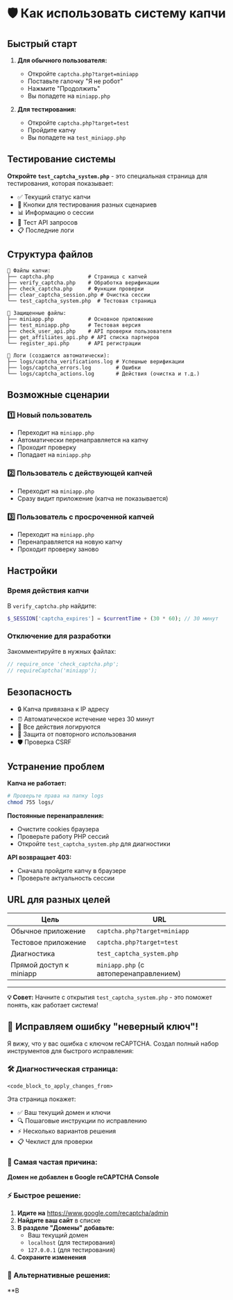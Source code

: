 # 🛡️ Как использовать систему капчи

## Быстрый старт

1. **Для обычного пользователя:**
   - Откройте `captcha.php?target=miniapp`
   - Поставьте галочку "Я не робот"
   - Нажмите "Продолжить"
   - Вы попадете на `miniapp.php`

2. **Для тестирования:**
   - Откройте `captcha.php?target=test`
   - Пройдите капчу
   - Вы попадете на `test_miniapp.php`

## Тестирование системы

**Откройте `test_captcha_system.php`** - это специальная страница для тестирования, которая показывает:
- ✅ Текущий статус капчи
- 🔧 Кнопки для тестирования разных сценариев
- 📊 Информацию о сессии
- 🧪 Тест API запросов
- 📋 Последние логи

## Структура файлов

```
📁 Файлы капчи:
├── captcha.php           # Страница с капчей
├── verify_captcha.php    # Обработка верификации
├── check_captcha.php     # Функции проверки
├── clear_captcha_session.php # Очистка сессии
└── test_captcha_system.php  # Тестовая страница

📁 Защищенные файлы:
├── miniapp.php           # Основное приложение
├── test_miniapp.php      # Тестовая версия
├── check_user_api.php    # API проверки пользователя
├── get_affiliates_api.php # API списка партнеров
└── register_api.php      # API регистрации

📁 Логи (создаются автоматически):
├── logs/captcha_verifications.log # Успешные верификации  
├── logs/captcha_errors.log        # Ошибки
└── logs/captcha_actions.log       # Действия (очистка и т.д.)
```

## Возможные сценарии

### 1️⃣ Новый пользователь
- Переходит на `miniapp.php` 
- Автоматически перенаправляется на капчу
- Проходит проверку
- Попадает на `miniapp.php`

### 2️⃣ Пользователь с действующей капчей  
- Переходит на `miniapp.php`
- Сразу видит приложение (капча не показывается)

### 3️⃣ Пользователь с просроченной капчей
- Переходит на `miniapp.php`
- Перенаправляется на новую капчу
- Проходит проверку заново

## Настройки

### Время действия капчи
В `verify_captcha.php` найдите:
```php
$_SESSION['captcha_expires'] = $currentTime + (30 * 60); // 30 минут
```

### Отключение для разработки
Закомментируйте в нужных файлах:
```php
// require_once 'check_captcha.php';
// requireCaptcha('miniapp');
```

## Безопасность

- 🔒 Капча привязана к IP адресу
- ⏰ Автоматическое истечение через 30 минут  
- 📝 Все действия логируются
- 🚫 Защита от повторного использования
- 🛡️ Проверка CSRF

## Устранение проблем

**Капча не работает:**
```bash
# Проверьте права на папку logs
chmod 755 logs/
```

**Постоянные перенаправления:**
- Очистите cookies браузера
- Проверьте работу PHP сессий
- Откройте `test_captcha_system.php` для диагностики

**API возвращает 403:**
- Сначала пройдите капчу в браузере
- Проверьте актуальность сессии

## URL для разных целей

| Цель | URL |
|------|-----|
| Обычное приложение | `captcha.php?target=miniapp` |
| Тестовое приложение | `captcha.php?target=test` |
| Диагностика | `test_captcha_system.php` |
| Прямой доступ к miniapp | `miniapp.php` (с автоперенаправлением) |

---

**💡 Совет:** Начните с открытия `test_captcha_system.php` - это поможет понять, как работает система! 

## 🚨 Исправляем ошибку "неверный ключ"!

Я вижу, что у вас ошибка с ключом reCAPTCHA. Создал полный набор инструментов для быстрого исправления:

### 🛠️ Диагностическая страница:
```
<code_block_to_apply_changes_from>
```

Эта страница покажет:
- ✅ Ваш текущий домен и ключи
- 🔍 Пошаговые инструкции по исправлению
- ⚡ Несколько вариантов решения
- 📋 Чеклист для проверки

### 🎯 Самая частая причина:
**Домен не добавлен в Google reCAPTCHA Console**

### ⚡ Быстрое решение:

1. **Идите на** https://www.google.com/recaptcha/admin
2. **Найдите ваш сайт** в списке
3. **В разделе "Домены" добавьте:**
   - Ваш текущий домен
   - `localhost` (для тестирования)
   - `127.0.0.1` (для тестирования)
4. **Сохраните изменения**

### 🔧 Альтернативные решения:

**В